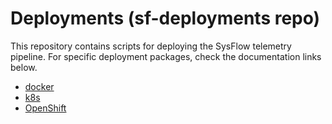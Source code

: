 # Deployments (sf-deployments repo)

This repository contains scripts for deploying the SysFlow telemetry pipeline. For specific deployment packages, check the documentation links below.

- [docker](https://sysflow.readthedocs.io/en/latest/docker.html)
- [k8s](https://sysflow.readthedocs.io/en/latest/helm.html)
- [OpenShift](https://sysflow.readthedocs.io/en/latest/operator.html)
